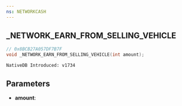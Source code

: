 ```yaml
---
ns: NETWORKCASH
---
```

## _NETWORK_EARN_FROM_SELLING_VEHICLE

```c
// 0x8BCB27A057DF7B7F
void _NETWORK_EARN_FROM_SELLING_VEHICLE(int amount);
```

```
NativeDB Introduced: v1734
```

## Parameters
* **amount**:
